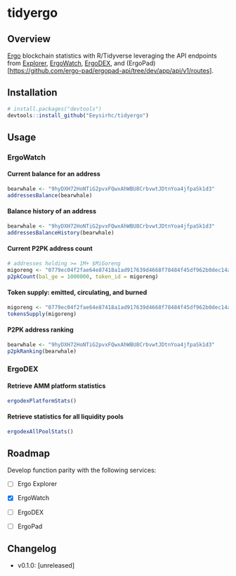 # tidyergo

## Overview
[Ergo](https://ergoplatform.org/en/) blockchain statistics with R/Tidyverse leveraging the API endpoints from [Explorer](https://api.ergoplatform.com/api/v1/docs/), [ErgoWatch](https://ergo.watch/api/v0/docs), [ErgoDEX](https://api.ergodex.io/v1/docs/), and (ErgoPad)[https://github.com/ergo-pad/ergopad-api/tree/dev/app/api/v1/routes].


## Installation
```r
# install.packages("devtools")
devtools::install_github("Eeysirhc/tidyergo")
```


## Usage

### ErgoWatch

#### Current balance for an address
```r
bearwhale <- "9hyDXH72HoNTiG2pvxFQwxAhWBU8CrbvwtJDtnYoa4jfpaSk1d3"
addressesBalance(bearwhale)
```

#### Balance history of an address
```r
bearwhale <- "9hyDXH72HoNTiG2pvxFQwxAhWBU8CrbvwtJDtnYoa4jfpaSk1d3"
addressesBalanceHistory(bearwhale)
```

#### Current P2PK address count
```r
# addresses holding >= 1M+ $MiGoreng
migoreng <- "0779ec04f2fae64e87418a1ad917639d4668f78484f45df962b0dec14a2591d2"
p2pkCount(bal_ge = 1000000, token_id = migoreng)
```

#### Token supply: emitted, circulating, and burned
```r
migoreng <- "0779ec04f2fae64e87418a1ad917639d4668f78484f45df962b0dec14a2591d2"
tokensSupply(migoreng)
```

#### P2PK address ranking
```r
bearwhale <- "9hyDXH72HoNTiG2pvxFQwxAhWBU8CrbvwtJDtnYoa4jfpaSk1d3"
p2pkRanking(bearwhale)
```

### ErgoDEX

#### Retrieve AMM platform statistics
```r
ergodexPlatformStats()
```

#### Retrieve statistics for all liquidity pools
```r
ergodexAllPoolStats()
```


## Roadmap

Develop function parity with the following services:

- [ ] Ergo Explorer
- [x] ErgoWatch
- [ ] ErgoDEX
- [ ] ErgoPad



## Changelog

- v0.1.0: [unreleased]




